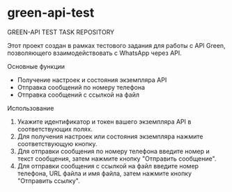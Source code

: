 # green-api-test
GREEN-API TEST TASK REPOSITORY

Этот проект создан в рамках тестового задания для работы с API Green, позволяющего взаимодействовать с WhatsApp через API.

Основные функции
- Получение настроек и состояния экземпляра API
- Отправка сообщений по номеру телефона
- Отправка сообщений с ссылкой на файл

Использование
1. Укажите идентификатор и токен вашего экземпляра API в соответствующих полях.
2. Для получения настроек или состояния экземпляра нажмите соответствующую кнопку.
3. Для отправки сообщения по номеру телефона введите номер и текст сообщения, затем нажмите кнопку "Отправить сообщение".
4. Для отправки сообщения с ссылкой на файл введите номер телефона, URL файла и имя файла, затем нажмите кнопку "Отправить ссылку".
